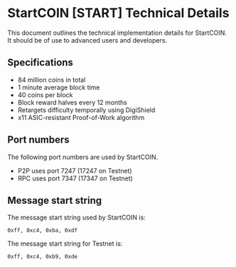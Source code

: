 StartCOIN [START] Technical Details
===================================

This document outlines the technical implementation details for StartCOIN. It should be of use to advanced users and developers.

Specifications
--------------

* 84 million coins in total
* 1 minute average block time
* 40 coins per block
* Block reward halves every 12 months
* Retargets difficulty temporally using DigiShield
* x11 ASIC-resistant Proof-of-Work algorithm

Port numbers
------------

The following port numbers are used by StartCOIN.

* P2P uses port 7247 (17247 on Testnet)
* RPC uses port 7347 (17347 on Testnet)

Message start string
--------------------

The message start string used by StartCOIN is:

```
0xff, 0xc4, 0xba, 0xdf
```

The message start string for Testnet is:

```
0xff, 0xc4, 0xb9, 0xde
```
